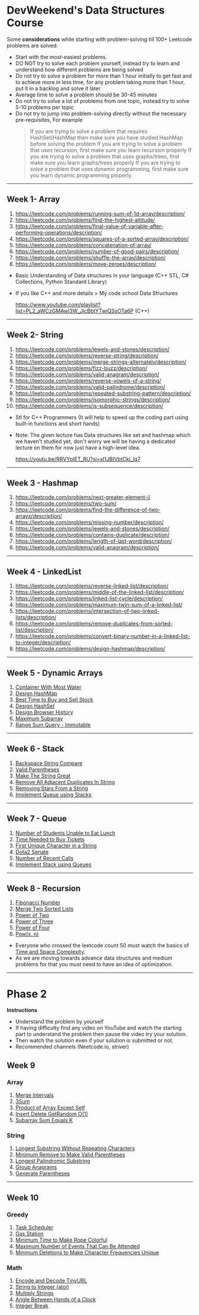 # DevWeekend's Data Structures Course 
Some **considerations** while starting with problem-solving till 100+ Leetcode problems are solved:

- Start with the most-easiest problems.
- DO NOT try to solve each problem yourself, instead try to learn and understand how different problems are being solved
- Do not try to solve a problem for more than 1 hour initially to get fast and to achieve more in less time, for any problem taking more than 1 hour, put it in a backlog and solve it later
- Average time to solve a problem should be 30-45 minutes
- Do not try to solve a lot of problems from one topic, instead try to solve 5-10 problems per topic
- Do not try to jump into problem-solving directly without the necessary pre-requisites, For example
  > If you are trying to solve a problem that requires HashSet/HashMap then make sure you have studied HashMap before solving the problem
  > If you are trying to solve a problem that uses recursion, first make sure you learn recursion properly
  > If you are trying to solve a problem that uses graphs/trees, first make sure you learn graphs/trees properly
  > If you are trying to solve a problem that uses dynamic programming, first make sure you learn dynamic programming properly.

----
## Week 1- Array
1. https://leetcode.com/problems/running-sum-of-1d-array/description/
2. https://leetcode.com/problems/find-the-highest-altitude/
3. https://leetcode.com/problems/final-value-of-variable-after-performing-operations/description/
4. https://leetcode.com/problems/squares-of-a-sorted-array/description/
5. https://leetcode.com/problems/concatenation-of-array/
6. https://leetcode.com/problems/number-of-good-pairs/description/
7. https://leetcode.com/problems/shuffle-the-array/description/
8. https://leetcode.com/problems/move-zeroes/description/

- Basic Understanding of Data structures in your language (C++ STL, C# Collections, Python Standard Library)
- If you like C++ and more details > My code school Data Structures

     https://www.youtube.com/playlist?list=PL2_aWCzGMAwI3W_JlcBbtYTwiQSsOTa6P (C++)

----
## Week 2- String
1. https://leetcode.com/problems/jewels-and-stones/description/
2. https://leetcode.com/problems/reverse-string/description/
3. https://leetcode.com/problems/merge-strings-alternately/description/ 
4. https://leetcode.com/problems/fizz-buzz/description/ 
5. https://leetcode.com/problems/valid-anagram/description/
6. https://leetcode.com/problems/reverse-vowels-of-a-string/
7. https://leetcode.com/problems/valid-palindrome/description/
8. https://leetcode.com/problems/repeated-substring-pattern/description/ 
9. https://leetcode.com/problems/isomorphic-strings/description/
10. https://leetcode.com/problems/is-subsequence/description/


- Stl for C++ Programmers (It will help to speed up the coding part using built-in functions and short hands)
- Note: The given lecture has Data structures like set and hashmap which we haven't studied yet, don't worry we will be having a dedicated lecture on them for now just have a high-level idea.

     https://youtu.be/RRVYpIET_RU?si=xI1JBIVbtCkj_Iq7

----
## Week 3 - Hashmap
1. https://leetcode.com/problems/next-greater-element-i/
2. https://leetcode.com/problems/two-sum/
3. https://leetcode.com/problems/find-the-difference-of-two-arrays/description/
4. https://leetcode.com/problems/missing-number/description/
5. https://leetcode.com/problems/jewels-and-stones/description/
6. https://leetcode.com/problems/contains-duplicate/description/
7. https://leetcode.com/problems/length-of-last-word/description/
8. https://leetcode.com/problems/valid-anagram/description/

----
## Week 4 - LinkedList
1. https://leetcode.com/problems/reverse-linked-list/description/
2. https://leetcode.com/problems/middle-of-the-linked-list/description/
3. https://leetcode.com/problems/linked-list-cycle/description/
4. https://leetcode.com/problems/maximum-twin-sum-of-a-linked-list/
5. https://leetcode.com/problems/intersection-of-two-linked-lists/description/
6. https://leetcode.com/problems/remove-duplicates-from-sorted-list/description/
7. https://leetcode.com/problems/convert-binary-number-in-a-linked-list-to-integer/description/
8. https://leetcode.com/problems/design-hashmap/description/

----
## Week 5 - Dynamic Arrays
1. [Container With Most Water](https://leetcode.com/problems/container-with-most-water)
2. [Design HashMap](https://leetcode.com/problems/design-hashmap)
3. [Best Time to Buy and Sell Stock](https://leetcode.com/problems/best-time-to-buy-and-sell-stock)
4. [Design HashSet](https://leetcode.com/problems/design-hashset)
5. [Design Browser History](https://leetcode.com/problems/design-browser-history/)
6. [Maximum Subarray](https://leetcode.com/problems/maximum-subarray/)
7. [Range Sum Query - Immutable](https://leetcode.com/problems/range-sum-query-immutable/)

----
## Week 6 - Stack
1. [Backspace String Compare](https://leetcode.com/problems/backspace-string-compare/)
2. [Valid Parentheses](https://leetcode.com/problems/valid-parentheses/)
3. [Make The String Great](https://leetcode.com/problems/make-the-string-great/)
4. [Remove All Adjacent Duplicates In String](https://leetcode.com/problems/remove-all-adjacent-duplicates-in-string/)
5. [Removing Stars From a String](https://leetcode.com/problems/removing-stars-from-a-string/)
6. [Implement Queue using Stacks](https://leetcode.com/problems/implement-queue-using-stacks/)

----
## Week 7 - Queue
1. [Number of Students Unable to Eat Lunch](https://leetcode.com/problems/number-of-students-unable-to-eat-lunch/)
2. [Time Needed to Buy Tickets](https://leetcode.com/problems/time-needed-to-buy-tickets/)
3. [First Unique Character in a String](https://leetcode.com/problems/first-unique-character-in-a-string/)
4. [Dota2 Senate](https://leetcode.com/problems/dota2-senate/)
5. [Number of Recent Calls](https://leetcode.com/problems/number-of-recent-calls/)
6. [Implement Stack using Queues](https://leetcode.com/problems/implement-stack-using-queues/)

----
## Week 8 - Recursion
1. [Fibonacci Number](https://leetcode.com/problems/fibonacci-number/description/)
2. [Merge Two Sorted Lists](https://leetcode.com/problems/merge-two-sorted-lists/description/)
3. [Power of Two](https://leetcode.com/problems/power-of-two/)
4. [Power of Three](https://leetcode.com/problems/power-of-three/)
5. [Power of Four](https://leetcode.com/problems/power-of-four/description/)
6. [Pow(x, n)](https://leetcode.com/problems/powx-n/)

- Everyone who crossed the leetcode count 50 must watch the basics of [Time and Space Complexity](https://youtu.be/FPu9Uld7W-E?si=_tlstN7PZsDirIpe).
- As we are moving towards advance data structures and medium problems for that you must need to have an idea of optimization.

----
# Phase 2

**Instructions**
- Understand the problem by yourself
- If having difficulty find any video on YouTube and watch the starting part to understand the problem then pause the video try your solution.
- Then watch the solution even if your solution is submitted or not.
- Recommended channels (Neetcode.io, striver)

## Week 9
### Array
1. [Merge Intervals](https://leetcode.com/problems/merge-intervals/)
2. [3Sum](https://leetcode.com/problems/3sum/)
3. [Product of Array Except Self](https://leetcode.com/problems/product-of-array-except-self/)
4. [Insert Delete GetRandom O(1)](https://leetcode.com/problems/insert-delete-getrandom-o1/)
5. [Subarray Sum Equals K](https://leetcode.com/problems/subarray-sum-equals-k/)

### String
1. [Longest Substring Without Repeating Characters](https://leetcode.com/problems/longest-substring-without-repeating-characters/)
2. [Minimum Remove to Make Valid Parentheses](https://leetcode.com/problems/minimum-remove-to-make-valid-parentheses/)
3. [Longest Palindromic Substring](https://leetcode.com/problems/longest-palindromic-substring/)
4. [Group Anagrams](https://leetcode.com/problems/group-anagrams/)
5. [Generate Parentheses](https://leetcode.com/problems/generate-parentheses/)

----
## Week 10
### Greedy
1. [Task Scheduler](https://leetcode.com/problems/task-scheduler/)
2. [Gas Station](https://leetcode.com/problems/gas-station/)
3. [Minimum Time to Make Rope Colorful](https://leetcode.com/problems/minimum-deletion-cost-to-avoid-repeating-letters/)
4. [Maximum Number of Events That Can Be Attended](https://leetcode.com/problems/maximum-number-of-events-that-can-be-attended/)
5. [Minimum Deletions to Make Character Frequencies Unique](https://leetcode.com/problems/minimum-deletions-to-make-character-frequencies-unique/)

### Math
1. [Encode and Decode TinyURL](https://leetcode.com/problems/encode-and-decode-tinyurl/)
2. [String to Integer (atoi)](https://leetcode.com/problems/string-to-integer-atoi/)
3. [Multiply Strings](https://leetcode.com/problems/multiply-strings/)
4. [Angle Between Hands of a Clock](https://leetcode.com/problems/angle-between-hands-of-a-clock/)
5. [Integer Break](https://leetcode.com/problems/integer-break/)
